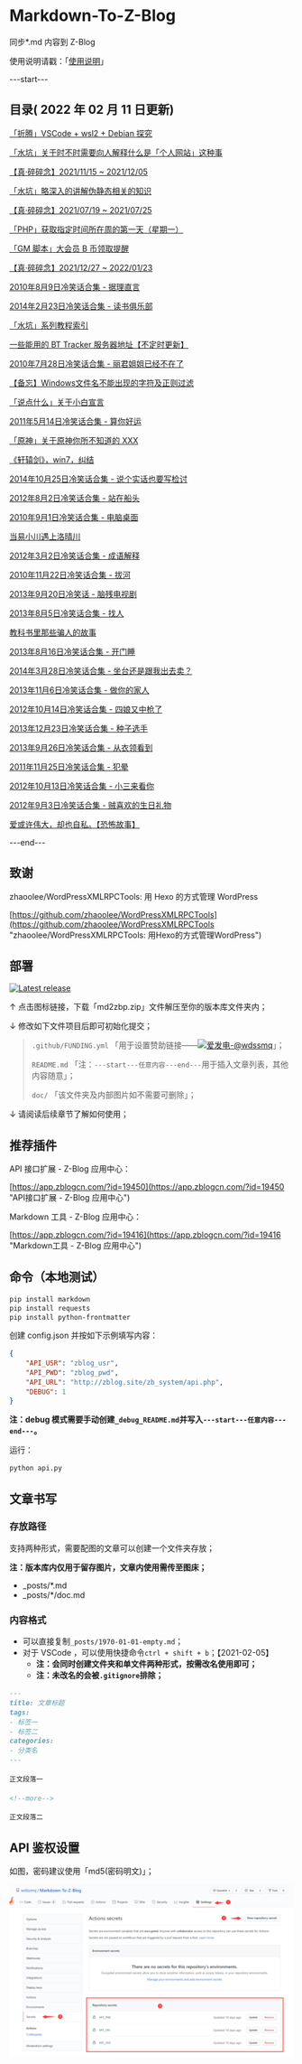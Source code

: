 # Markdown-To-Z-Blog

同步*.md 内容到 Z-Blog

使用说明请戳：「[使用说明](#部署 "使用说明")」

---start---

## 目录( 2022 年 02 月 11 日更新)

[「折腾」VSCode + wsl2 + Debian 探究](https://www.wdssmq.com/post/20220211184.html "「折腾」VSCode + wsl2 + Debian 探究")

[「水坑」关于时不时需要向人解释什么是「个人网站」这种事](https://www.wdssmq.com/post/20210828777.html "「水坑」关于时不时需要向人解释什么是「个人网站」这种事")

[【真·碎碎念】2021/11/15 ~ 2021/12/05](https://www.wdssmq.com/post/20190802017.html "【真·碎碎念】2021/11/15 ~ 2021/12/05")

[「水坑」略深入的讲解伪静态相关的知识](https://www.wdssmq.com/post/20190704012.html "「水坑」略深入的讲解伪静态相关的知识")

[【真·碎碎念】2021/07/19 ~ 2021/07/25](https://www.wdssmq.com/post/20140301127.html "【真·碎碎念】2021/07/19 ~ 2021/07/25")

[「PHP」获取指定时间所在周的第一天（星期一）](https://www.wdssmq.com/post/20190704010.html "「PHP」获取指定时间所在周的第一天（星期一）")

[「GM 脚本」大会员 B 币领取提醒](https://www.wdssmq.com/post/20141219446.html "「GM 脚本」大会员 B 币领取提醒")

[【真·碎碎念】2021/12/27 ~ 2022/01/23](https://www.wdssmq.com/post/20200525772.html "【真·碎碎念】2021/12/27 ~ 2022/01/23")

[2010年8月9日冷笑话合集 - 据理直言](https://www.wdssmq.com/post/2010Nian8Yue9RiXiaoHuaHeJi-JuLiZhiYan.html "2010年8月9日冷笑话合集 - 据理直言")

[2014年2月23日冷笑话合集 - 读书俱乐部](https://www.wdssmq.com/post/20140223561.html "2014年2月23日冷笑话合集 - 读书俱乐部")

[「水坑」系列教程索引](https://www.wdssmq.com/post/20200617652.html "「水坑」系列教程索引")

[一些能用的 BT Tracker 服务器地址【不定时更新】](https://www.wdssmq.com/post/20130323295.html "一些能用的 BT Tracker 服务器地址【不定时更新】")

[2010年7月28日冷笑话合集 - 丽君姐姐已经不在了](https://www.wdssmq.com/post/2010nian7yue28rixiaohuaheji-lijunjiejieyijingbuzaile.html "2010年7月28日冷笑话合集 - 丽君姐姐已经不在了")

[【备忘】Windows文件名不能出现的字符及正则过滤](https://www.wdssmq.com/post/20190228854.html "【备忘】Windows文件名不能出现的字符及正则过滤")

[「说点什么」关于小白宣言](https://www.wdssmq.com/post/20210114721.html "「说点什么」关于小白宣言")

[2011年5月14日冷笑话合集 - 算你好运](https://www.wdssmq.com/post/2011Nian5Yue14RiLengXiaoHuaHeJi-SuanNiHaoYun.html "2011年5月14日冷笑话合集 - 算你好运")

[「原神」关于原神你所不知道的 XXX](https://www.wdssmq.com/post/20190705013.html "「原神」关于原神你所不知道的 XXX")

[《轩辕剑》，win7，纠结](https://www.wdssmq.com/post/xuanyuanjian-win7-jiujie.html "《轩辕剑》，win7，纠结")

[2014年10月25日冷笑话合集 - 说个实话也要写检讨](https://www.wdssmq.com/post/20141025437.html "2014年10月25日冷笑话合集 - 说个实话也要写检讨")

[2012年8月2日冷笑话合集 - 站在船头](https://www.wdssmq.com/post/20100202562.html "2012年8月2日冷笑话合集 - 站在船头")

[2010年9月1日冷笑话合集 - 电脑桌面](https://www.wdssmq.com/post/2010nian9yue1rixiaohuaheji-diannaozhuomian.html "2010年9月1日冷笑话合集 - 电脑桌面")

[当易小川遇上洛晴川](https://www.wdssmq.com/post/DangYiXiaoChuanYuShangLuoQingChuan.html "当易小川遇上洛晴川")

[2012年3月2日冷笑话合集 - 成语解释](https://www.wdssmq.com/post/20120302940.html "2012年3月2日冷笑话合集 - 成语解释")

[2010年11月22日冷笑话合集 - 拔河](https://www.wdssmq.com/post/2010Nian11Yue22RiLengXiaoHuaHeJi-BaHe.html "2010年11月22日冷笑话合集 - 拔河")

[2013年9月20日冷笑话 - 脑残电视剧](https://www.wdssmq.com/post/20130920589.html "2013年9月20日冷笑话 - 脑残电视剧")

[2013年8月5日冷笑话合集 - 找人](https://www.wdssmq.com/post/20130805513.html "2013年8月5日冷笑话合集 - 找人")

[教科书里那些骗人的故事](https://www.wdssmq.com/post/JiaoKeShuLiNaXiePianRenDeGuShi.html "教科书里那些骗人的故事")

[2013年8月16日冷笑话合集 - 开门睡](https://www.wdssmq.com/post/20130816252.html "2013年8月16日冷笑话合集 - 开门睡")

[2014年3月28日冷笑话合集 - 坐台还是跟我出去卖？](https://www.wdssmq.com/post/20140328840.html "2014年3月28日冷笑话合集 - 坐台还是跟我出去卖？")

[2013年11月6日冷笑话合集 - 做你的家人](https://www.wdssmq.com/post/20131106791.html "2013年11月6日冷笑话合集 - 做你的家人")

[2012年10月14日冷笑话合集 - 四娘又中枪了](https://www.wdssmq.com/post/20121014565.html "2012年10月14日冷笑话合集 - 四娘又中枪了")

[2013年12月23日冷笑话合集 - 种子选手](https://www.wdssmq.com/post/20131223271.html "2013年12月23日冷笑话合集 - 种子选手")

[2013年9月26日冷笑话合集 - 从衣领看到](https://www.wdssmq.com/post/20130926889.html "2013年9月26日冷笑话合集 - 从衣领看到")

[2011年11月25日冷笑话合集 - 犯晕](https://www.wdssmq.com/post/2011Nian11Yue25RiLengXiaoHuaHeJi-FanYun.html "2011年11月25日冷笑话合集 - 犯晕")

[2012年10月13日冷笑话合集 - 小三来看你](https://www.wdssmq.com/post/20121013515.html "2012年10月13日冷笑话合集 - 小三来看你")

[2012年9月3日冷笑话合集 - 贼喜欢的生日礼物](https://www.wdssmq.com/post/2010042338.html "2012年9月3日冷笑话合集 - 贼喜欢的生日礼物")

[爱或许伟大，却也自私。【恐怖故事】](https://www.wdssmq.com/post/20131009955.html "爱或许伟大，却也自私。【恐怖故事】")

---end---

## 致谢

zhaoolee/WordPressXMLRPCTools: 用 Hexo 的方式管理 WordPress

[https://github.com/zhaoolee/WordPressXMLRPCTools](https://github.com/zhaoolee/WordPressXMLRPCTools "zhaoolee/WordPressXMLRPCTools: 用Hexo的方式管理WordPress")

## 部署

[![Latest release](https://img.shields.io/github/v/release/wdssmq/Markdown-To-Z-Blog?style=flat-square)](https://github.com/wdssmq/Markdown-To-Z-Blog/releases/latest "Latest release")

↑ 点击图标链接，下载「md2zbp.zip」文件解压至你的版本库文件夹内；

↓ 修改如下文件项目后即可初始化提交；

> `.github/FUNDING.yml` 「用于设置赞助链接——<a class="img-wrap" target="_blank" title="爱发电-@wdssmq" href="https://afdian.net/@wdssmq"><img src="https://img.shields.io/badge/%E7%88%B1%E5%8F%91%E7%94%B5-%40wdssmq-blueviolet" title="爱发电-@wdssmq" alt="爱发电-@wdssmq"></a>」；
>
> `README.md` 「注：`---start---任意内容---end---`用于插入文章列表，其他内容随意」；
>
> `doc/` 「该文件夹及内部图片如不需要可删除」；

↓ 请阅读后续章节了解如何使用；

## 推荐插件

API 接口扩展 - Z-Blog 应用中心：

[https://app.zblogcn.com/?id=19450](https://app.zblogcn.com/?id=19450 "API接口扩展 - Z-Blog 应用中心")

Markdown 工具 - Z-Blog 应用中心：

[https://app.zblogcn.com/?id=19416](https://app.zblogcn.com/?id=19416 "Markdown工具 - Z-Blog 应用中心")

## 命令（本地测试）

```shell
pip install markdown
pip install requests
pip install python-frontmatter
```

创建 config.json 并按如下示例填写内容：

```json
{
    "API_USR": "zblog_usr",
    "API_PWD": "zblog_pwd",
    "API_URL": "http://zblog.site/zb_system/api.php",
    "DEBUG": 1
}
```

**注：debug 模式需要手动创建`_debug_README.md`并写入`---start---任意内容---end---`。**

运行：

```bash
python api.py
```

## 文章书写

### 存放路径

支持两种形式，需要配图的文章可以创建一个文件夹存放；

**注：版本库内仅用于留存图片，文章内使用需传至图床；**

- _posts/*.md
- _posts/*/doc.md

### 内容格式

- 可以直接复制`_posts/1970-01-01-empty.md`；
- 对于 VSCode ，可以使用快捷命令`ctrl + shift + b`；【2021-02-05】
  - **注：会同时创建文件夹和单文件两种形式，按需改名使用即可；**
  - **注：未改名的会被`.gitignore`排除；**

```md
---
title: 文章标题
tags:
- 标签一
- 标签二
categories:
- 分类名
---

正文段落一

<!--more-->

正文段落二

```

## API 鉴权设置

如图，密码建议使用「md5(密码明文)」；

![001](doc/001.png "001")

